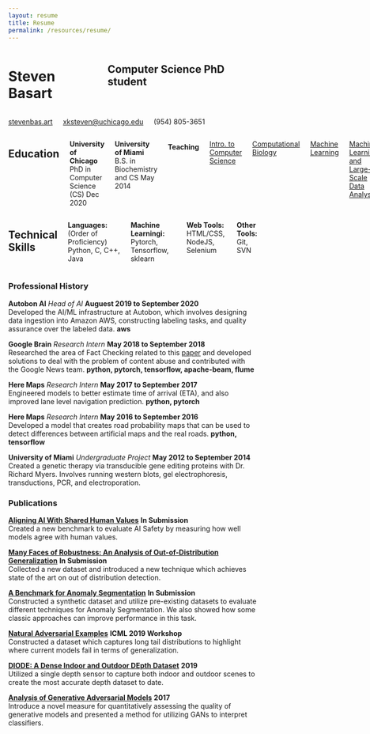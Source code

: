 ```yaml
---
layout: resume
title: Resume
permalink: /resources/resume/
---
```


<!-- Heading Name and basic info -->
<div class="firstrow">
  <div class="row">
    <div class="eight columns">
		<h1 class="my-heading1">Steven Basart </h1>
		<h2 class="my-heading2"> Computer Science PhD student </h2>
	</div>
	<div class="four columns">
		<p class="my-headingp"><a href="http://stevenbas.art" >stevenbas.art</a></p>
		<p class="my-headingp"><a href="mailto:xksteven@uchicago.edu"> xksteven@uchicago.edu</a></p>
		<p class="my-headingp">(954) 805-3651</p>
	</div>
  </div>
</div>

<!-- Courses and Skills -->
<div class="row">
  <div class="seven columns">
    <h2 class="my-heading2"> Education </h2>
    <p> <b>University of Chicago</b> PhD in Computer Science (CS) Dec 2020 </p>
    <p> <b>University of Miami</b> B.S. in Biochemistry and CS May 2014  </p>
    <h4 class="my-heading4"> Teaching </h4>
    <p><a href="http://people.cs.uchicago.edu/~adamshaw/cmsc15100-2018/index.html">Intro. to Computer Science</a></p>
    <p><a href="https://mpcs-courses.cs.uchicago.edu/2015-16/autumn/courses/56420">Computational Biology</a></p>
<p><a href="http://people.cs.uchicago.edu/~risi/cmsc25400.html"> Machine Learning </a></p>
<p><a href="http://collegecatalog.uchicago.edu/thecollege/statistics/"> Machine Learning and Large-Scale Data Analysis</a></p>
 
  </div>
  <div class="five columns">
    <h2 class="my-heading2"> Technical Skills </h2>
      <p> <b>Languages:</b> (Order of Proficiency) Python, C, C++, Java </p>
      <p> <b> Machine Learningi: </b>Pytorch, Tensorflow, sklearn</p>
      <p><b>Web Tools:</b> HTML/CSS, NodeJS, Selenium</p>
      <p><b> Other Tools:</b> Git, SVN</p>
  </div>
</div>


### Professional History
**Autobon AI** *Head of AI* __Auguest 2019 to September 2020__  
	Developed the AI/ML infrastructure at Autobon, which involves designing data ingestion into Amazon AWS, constructing labeling tasks, and quality assurance over the labeled data.
	**aws**

**Google Brain** *Research Intern* __May 2018 to September  2018__  
	Researched the area of Fact Checking related to this [paper](https://dl.acm.org/citation.cfm?id=3184558.3188723) and developed solutions to deal with the problem of content abuse and contributed with the Google News team.
	**python, pytorch, tensorflow, apache-beam, flume**

**Here Maps** *Research Intern* __May 2017 to September 2017__  
	Engineered models to better estimate time of arrival (ETA), and also improved lane level navigation prediction.
	**python, pytorch**

**Here Maps** *Research Intern* __May 2016 to September 2016__  
	Developed a model that creates road probability maps that can be used to detect differences between artificial maps and the real roads.
	**python, tensorflow**

**University of Miami** *Undergraduate Project*  __May 2012 to September 2014__  
	Created a genetic therapy via transducible gene editing proteins with Dr. Richard Myers.  Involves running western blots, gel electrophoresis, transductions, PCR, and electroporation.


<!------


### Projects

* **Multilabel OOD Detection**  
	[multilabel-ood](https://github.com/xksteven/multilabel-ood)  
	Evaluating out-of-distribution (OOD) techniques on multilabel classification tasks.

* **Sparse Hypercolumns**  
	[sparse hypercolumns](https://github.com/xksteven/Sparse-Hypercolumns)  
	Makes an interface for creating memory efficient sparse hypercolumns.  Used in automatic colorization and classification.

* **OpenGL Renderer**  
	[myRenderer](http://www.github.com/xksteven/myOpenGl)  
	I created a simple OpenGL renderer to render some height maps and draw some objects.  Applies simple lighting and texturing.

* **BattleShip game over internet**  
	[BattleShip](https://github.com/xksteven/Networks)  
	I created a simple Battleship game in C that has a client, server interface.

------>


### Publications
**[Aligning AI With Shared Human Values](https://arxiv.org/abs/2008.02275)** __In Submission__  
	Created a new benchmark to evaluate AI Safety by measuring how well models agree with human values.

**[Many Faces of Robustness: An Analysis of Out-of-Distribution Generalization](https://arxiv.org/abs/2006.16241)** __In Submission__  
	Collected a new dataset and introduced a new technique which achieves state of the art on out of distribution detection.

**[A Benchmark for Anomaly Segmentation](https://arxiv.org/abs/1911.11132)** __In Submission__  
	Constructed a synthetic dataset and utilize pre-existing datasets to evaluate different techniques for Anomaly Segmentation.  We also showed how some classic approaches can improve performance in this task.

**[Natural Adversarial Examples](https://sites.google.com/view/icml2019-generalization/accepted-papers)** __ICML 2019 Workshop__  
	Constructed a dataset which captures long tail distributions to highlight where current models fail in terms of generalization.

**[DIODE: A Dense Indoor and Outdoor DEpth Dataset](https://diode-dataset.org)** __2019__  
	Utilized a single depth sensor to capture both indoor and outdoor scenes to create the most accurate depth dataset to date.  

**[Analysis of Generative Adversarial Models](https://newtraell.cs.uchicago.edu/files/ms_paper/xksteven.pdf)** __2017__  
	Introduce a novel measure for quantitatively assessing the quality of generative models and presented a method for utilizing GANs to interpret classifiers.

